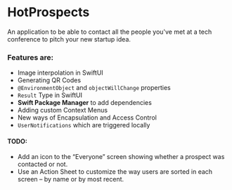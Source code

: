 # HotProspects

An application to be able to contact all the people you've met at a tech conference to pitch your new startup idea.


### Features are:
* Image interpolation in SwiftUI
* Generating QR Codes
* ``@EnvironmentObject`` and ``objectWillChange`` properties
* ``Result`` Type in SwiftUI
* **Swift Package Manager** to add dependencies
* Adding custom Context Menus
* New ways of Encapsulation and Access Control
* ``UserNotifications`` which are triggered locally


#### TODO:
* Add an icon to the “Everyone” screen showing whether a prospect was contacted or not.
* Use an Action Sheet to customize the way users are sorted in each screen – by name or by most recent.
